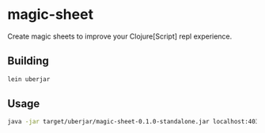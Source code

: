# magic-sheet

Create magic sheets to improve your Clojure[Script] repl experience.

## Building 

```bash
lein uberjar
```

## Usage

```bash
java -jar target/uberjar/magic-sheet-0.1.0-standalone.jar localhost:40338
```
